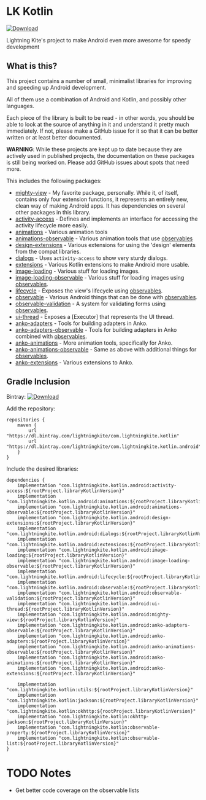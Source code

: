 # LK Kotlin

[ ![Download](https://api.bintray.com/packages/lightningkite/com.lightningkite.kotlin.android/extensions/images/download.svg) ](https://bintray.com/lightningkite/com.lightningkite.kotlin.android/extensions/_latestVersion)

Lightning Kite's project to make Android even more awesome for speedy development

## What is this?

This project contains a number of small, minimalist libraries for improving and speeding up Android development.

All of them use a combination of Android and Kotlin, and possibly other languages.

Each piece of the library is built to be read - in other words, you should be able to look at the source of anything in it and understand it pretty much immediately.  If not, please make a GitHub issue for it so that it can be better written or at least better documented.

**WARNING**:  While these projects are kept up to date because they are actively used in published projects, the documentation on these packages is still being worked on.  Please add GitHub issues about spots that need more.

This includes the following packages:

- [mighty-view](mighty-view/README.md) - My favorite package, personally.  While it, of itself, contains only four extension functions, it represents an entirely new, clean way of making Android apps.  It has dependencies on several other packages in this library.
- [activity-access](activity-access/README.md) - Defines and implements an interface for accessing the activity lifecycle more easily.
- [animations](animations/README.md) - Various animation tools
- [animations-observable](animations-observable/README.md) - Various animation tools that use [observables](https://github.com/lightningkite/lk-kotlin)
- [design-extensions](design-extensions/README.md) - Various extensions for using the 'design' elements from the compat libraries.
- [dialogs](dialogs/README.md) - Uses `activity-access` to show very sturdy dialogs.
- [extensions](extensions/README.md) - Various Kotlin extensions to make Android more usable.
- [image-loading](image-loading/README.md) - Various stuff for loading images.
- [image-loading-observable](image-loading-observable/README.md) - Various stuff for loading images using [observables](https://github.com/lightningkite/lk-kotlin).
- [lifecycle](lifecycle/README.md) - Exposes the view's lifecycle using [observables](https://github.com/lightningkite/lk-kotlin).
- [observable](observable/README.md) - Various Android things that can be done with [observables](https://github.com/lightningkite/lk-kotlin).
- [observable-validation](observable-validation/README.md) - A system for validating forms using [observables](https://github.com/lightningkite/lk-kotlin).
- [ui-thread](ui-thread/README.md) - Exposes a [Executor] that represents the UI thread.
- [anko-adapters](anko-adapters/README.md) - Tools for building adapters in Anko.
- [anko-adapters-observable](anko-adapters-observable/README.md) - Tools for building adapters in Anko combined with [observables](https://github.com/lightningkite/lk-kotlin).
- [anko-animations](anko-animations/README.md) - More animation tools, specifically for Anko.
- [anko-animations-observable](anko-animations-observable/README.md) - Same as above with additional things for [observables](https://github.com/lightningkite/lk-kotlin).
- [anko-extensions](anko-extensions/README.md) - Various extensions to Anko.


## Gradle Inclusion

Bintray: [ ![Download](https://api.bintray.com/packages/lightningkite/com.lightningkite.kotlin.android/extensions/images/download.svg) ](https://bintray.com/lightningkite/com.lightningkite.kotlin.android/extensions/_latestVersion)

Add the repository:

```
repositories {
    maven {
        url "https://dl.bintray.com/lightningkite/com.lightningkite.kotlin"
        url "https://dl.bintray.com/lightningkite/com.lightningkite.kotlin.android"
    }
}
```

Include the desired libraries:

```
dependencies {
    implementation "com.lightningkite.kotlin.android:activity-access:${rootProject.libraryKotlinVersion}"
    implementation "com.lightningkite.kotlin.android:animations:${rootProject.libraryKotlinVersion}"
    implementation "com.lightningkite.kotlin.android:animations-observable:${rootProject.libraryKotlinVersion}"
    implementation "com.lightningkite.kotlin.android:design-extensions:${rootProject.libraryKotlinVersion}"
    implementation "com.lightningkite.kotlin.android:dialogs:${rootProject.libraryKotlinVersion}"
    implementation "com.lightningkite.kotlin.android:extensions:${rootProject.libraryKotlinVersion}"
    implementation "com.lightningkite.kotlin.android:image-loading:${rootProject.libraryKotlinVersion}"
    implementation "com.lightningkite.kotlin.android:image-loading-observable:${rootProject.libraryKotlinVersion}"
    implementation "com.lightningkite.kotlin.android:lifecycle:${rootProject.libraryKotlinVersion}"
    implementation "com.lightningkite.kotlin.android:observable:${rootProject.libraryKotlinVersion}"
    implementation "com.lightningkite.kotlin.android:observable-validation:${rootProject.libraryKotlinVersion}"
    implementation "com.lightningkite.kotlin.android:ui-thread:${rootProject.libraryKotlinVersion}"
    implementation "com.lightningkite.kotlin.android:mighty-view:${rootProject.libraryKotlinVersion}"
    implementation "com.lightningkite.kotlin.android:anko-adapters-observable:${rootProject.libraryKotlinVersion}"
    implementation "com.lightningkite.kotlin.android:anko-adapters:${rootProject.libraryKotlinVersion}"
    implementation "com.lightningkite.kotlin.android:anko-animations-observable:${rootProject.libraryKotlinVersion}"
    implementation "com.lightningkite.kotlin.android:anko-animations:${rootProject.libraryKotlinVersion}"
    implementation "com.lightningkite.kotlin.android:anko-extensions:${rootProject.libraryKotlinVersion}"
    
    implementation "com.lightningkite.kotlin:utils:${rootProject.libraryKotlinVersion}"
    implementation "com.lightningkite.kotlin:jackson:${rootProject.libraryKotlinVersion}"
    implementation "com.lightningkite.kotlin:okhttp:${rootProject.libraryKotlinVersion}"
    implementation "com.lightningkite.kotlin:okhttp-jackson:${rootProject.libraryKotlinVersion}"
    implementation "com.lightningkite.kotlin:observable-property:${rootProject.libraryKotlinVersion}"
    implementation "com.lightningkite.kotlin:observable-list:${rootProject.libraryKotlinVersion}"
}
```

# TODO Notes

- Get better code coverage on the observable lists
